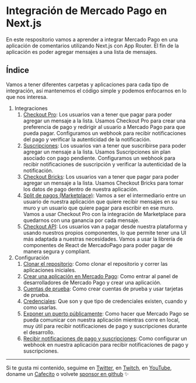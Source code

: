 # Integración de Mercado Pago en Next.js

En este respositorio vamos a aprender a integrar Mercado Pago en una aplicación de comentarios utilizando Next.js con App Router. El fin de la aplicación es poder agregar mensajes a una lista de mensajes.

## Índice

Vamos a tener diferentes carpetas y aplicaciones para cada tipo de integración, así mantenemos el código simple y podemos enfocarnos en lo que nos interesa.

1. Integraciones
    1. [Checkout Pro](./integraciones/checkout-pro/README.md): Los usuarios van a tener que pagar para poder agregar un mensaje a la lista. Usamos Checkout Pro para crear una preferencia de pago y redirigir al usuario a Mercado Pago para que pueda pagar. Configuramos un webhook para recibir notificaciones del pago y verificar la autenticidad de la notificación.
    2. [Suscripciones](./integraciones/suscripciones/README.md): Los usuarios van a tener que suscribirse para poder agregar un mensaje a la lista. Usamos Suscripciones sin plan asociado con pago pendiente. Configuramos un webhook para recibir notificaciones de suscripción y verificar la autenticidad de la notificación.
    3. [Checkout Bricks](./integraciones/checkout-bricks/README.md): Los usuarios van a tener que pagar para poder agregar un mensaje a la lista. Usamos Checkout Bricks para tomar los datos de pago dentro de nuestra aplicación.
    4. [Split de pagos (Marketplace)](./integraciones/marketplace/README.md): Vamos a ser el intermediario entre un usuario de nuestra aplicación que quiere recibir mensajes en su muro y un usuario que quiere pagar para escribir en ese muro. Vamos a usar Checkout Pro con la integración de Marketplace para quedarnos con una ganancia por cada mensaje.
    5. [Checkout API](./integraciones/checkout-api/README.md): Los usuarios van a pagar desde nuestra plataforma y usando nuestros propios componentes, lo que permite tener una UI más adaptada a nuestras necesidades. Vamos a usar la librería de componentes de React de MercadoPago para poder pagar de manera segura y compliant.
2. Configuración
    1. [Clonar el repositorio](./configuracion/clonar-aplicacion/README.md): Como clonar el repositorio y correr las aplicaciones iniciales.
    2. [Crear una aplicación en Mercado Pago](./configuracion/crear-aplicacion/README.md): Como entrar al panel de desarrolladores de Mercado Pago y crear una aplicación.
    3. [Cuentas de prueba](./configuracion/cuentas-de-prueba/README.md): Como crear cuentas de prueba y usar tarjetas de prueba.
    4. [Credenciales](./configuracion/credenciales/README.md): Que son y que tipo de credenciales existen, cuando y como usarlas.
    4. [Exponer un puerto públicamente](./configuracion/exponer-puerto/README.md): Como hacer que Mercado Pago se pueda comunicar con nuestra aplicación mientras corre en local, muy útil para recibir notificaciones de pago y suscripciones durante el desarrollo.
    5. [Recibir notificaciones de pago y suscripciones](./configuracion/webhook/README.md): Como configurar un webhook en nuestra aplicación para recibir notificaciones de pago y suscripciones.

---

Si te gusta mi contenido, seguime en [Twitter](https://twitter.gonzalopozzo.com), en [Twitch](https://twitch.gonzalopozzo.com), en [YouTube](https://youtube.gonzalopozzo.com), doname un [Cafecito](https://cafecito.gonzalopozzo.com) o volvete [sponsor en github](https://github.com/sponsors/goncy) ✨
